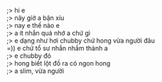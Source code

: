 ;> hi e<br>
;> nãy giờ a bận xíu<br>
;> nay e thế nào e<br>
;> a ít nhắn quá nhớ a chứ gì<br>
;> e dạng như hơi chubby chứ hong vừa người đâu<br>
=)) e chứ tổ sư nhắn nhầm thành a<br>
;> e chubby đó<br>
;> hong biết lột đồ ra có ngon hong<br>
;> a slim, vừa người

